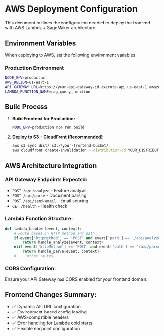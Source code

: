 # AWS Deployment Configuration

This document outlines the configuration needed to deploy the frontend with AWS Lambda + SageMaker architecture.

## Environment Variables

When deploying to AWS, set the following environment variables:

### Production Environment
```bash
NODE_ENV=production
AWS_REGION=us-east-1
API_GATEWAY_URL=https://your-api-gateway-id.execute-api.us-east-1.amazonaws.com/prod
LAMBDA_FUNCTION_NAME=rag_query_function
```

## Build Process

1. **Build Frontend for Production:**
   ```bash
   NODE_ENV=production npm run build
   ```

2. **Deploy to S3 + CloudFront (Recommended):**
   ```bash
   aws s3 sync dist/ s3://your-frontend-bucket/
   aws cloudfront create-invalidation --distribution-id YOUR_DISTRIBUTION_ID --paths "/*"
   ```

## AWS Architecture Integration

### API Gateway Endpoints Expected:
- `POST /api/analyze` - Feature analysis
- `POST /api/parse` - Document parsing  
- `POST /api/send-email` - Email sending
- `GET /health` - Health check

### Lambda Function Structure:
```python
def lambda_handler(event, context):
    # Route based on HTTP method and path
    if event['httpMethod'] == 'POST' and event['path'] == '/api/analyze':
        return handle_analyze(event, context)
    elif event['httpMethod'] == 'POST' and event['path'] == '/api/parse':
        return handle_parse(event, context)
    # ... other routes
```

### CORS Configuration:
Ensure your API Gateway has CORS enabled for your frontend domain.

## Frontend Changes Summary:
- ✅ Dynamic API URL configuration
- ✅ Environment-based config loading
- ✅ AWS-compatible headers
- ✅ Error handling for Lambda cold starts
- ✅ Flexible endpoint configuration
